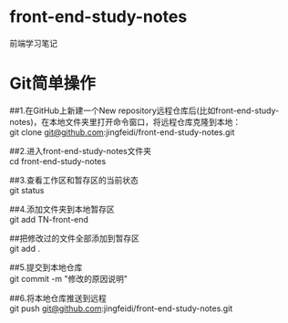 # front-end-study-notes
前端学习笔记

# Git简单操作
##1.在GitHub上新建一个New repository远程仓库后(比如front-end-study-notes)，在本地文件夹里打开命令窗口，将远程仓库克隆到本地：<br>
git clone git@github.com:jingfeidi/front-end-study-notes.git

##2.进入front-end-study-notes文件夹<br>
cd front-end-study-notes 

##3.查看工作区和暂存区的当前状态<br>
git status

##4.添加文件夹到本地暂存区<br>
git add TN-front-end 

##把修改过的文件全部添加到暂存区<br>
git add .

##5.提交到本地仓库<br>
git commit -m "修改的原因说明"  

##6.将本地仓库推送到远程<br>
git push git@github.com:jingfeidi/front-end-study-notes.git
